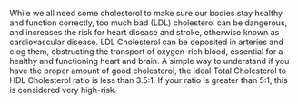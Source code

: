 ﻿While we all need some cholesterol to make sure our bodies stay healthy and function correctly, too much bad (LDL) cholesterol can be dangerous, and
increases the risk for heart disease and stroke, otherwise known as cardiovascular disease. LDL Cholesterol can be deposited in arteries and clog
them, obstructing the transport of oxygen-rich blood, essential for a healthy and functioning heart and brain. A simple way to understand if you have
the proper amount of good cholesterol, the ideal Total Cholesterol to HDL Cholesterol ratio is less than 3.5:1. If your ratio is greater than 5:1,
this is considered very high-risk.
